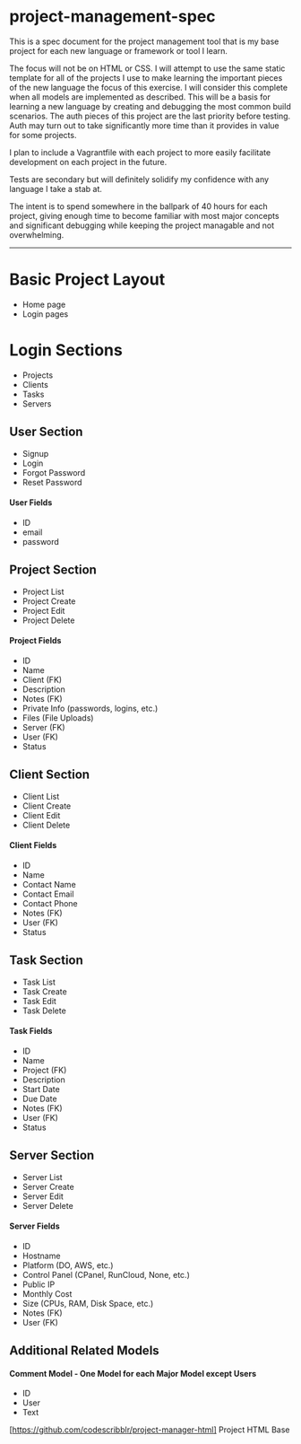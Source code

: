 # project-management-spec
This is a spec document for the project management tool that is my base project for each new language or framework or tool I learn.

The focus will not be on HTML or CSS. I will attempt to use the same static template for all of the projects I use to make learning the important pieces of the new language the focus of this exercise. I will consider this complete when all models are implemented as described. This will be a basis for learning a new language by creating and debugging the most common build scenarios. The auth pieces of this project are the last priority before testing. Auth may turn out to take significantly more time than it provides in value for some projects.

I plan to include a Vagrantfile with each project to more easily facilitate development on each project in the future.

Tests are secondary but will definitely solidify my confidence with any language I take a stab at.

The intent is to spend somewhere in the ballpark of 40 hours for each project, giving enough time to become familiar with most major concepts and significant debugging while keeping the project managable and not overwhelming.

---

# Basic Project Layout
- Home page
- Login pages

# Login Sections
- Projects
- Clients
- Tasks
- Servers

## User Section
- Signup
- Login
- Forgot Password
- Reset Password
#### User Fields
- ID
- email
- password

## Project Section
- Project List
- Project Create
- Project Edit
- Project Delete
#### Project Fields
- ID
- Name
- Client (FK)
- Description
- Notes (FK)
- Private Info (passwords, logins, etc.)
- Files (File Uploads)
- Server (FK)
- User (FK)
- Status

## Client Section
- Client List
- Client Create
- Client Edit
- Client Delete
#### Client Fields
- ID
- Name
- Contact Name
- Contact Email
- Contact Phone
- Notes (FK)
- User (FK)
- Status

## Task Section
- Task List
- Task Create
- Task Edit
- Task Delete
#### Task Fields
- ID
- Name
- Project (FK)
- Description
- Start Date
- Due Date
- Notes (FK)
- User (FK)
- Status

## Server Section
- Server List
- Server Create
- Server Edit
- Server Delete
#### Server Fields
- ID
- Hostname
- Platform (DO, AWS, etc.)
- Control Panel (CPanel, RunCloud, None, etc.)
- Public IP
- Monthly Cost
- Size (CPUs, RAM, Disk Space, etc.)
- Notes (FK)
- User (FK)

## Additional Related Models
#### Comment Model - One Model for each Major Model except Users
- ID
- User
- Text

[https://github.com/codescribblr/project-manager-html] Project HTML Base

